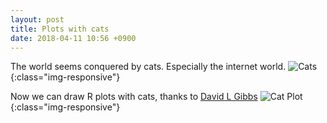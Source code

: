```yaml
---
layout: post
title: Plots with cats
date: 2018-04-11 10:56 +0900
---
```


The world seems conquered by cats. Especially the internet world.
![Cats](ydhwang.github.io/figures/emergency.png){:class="img-responsive"}

Now we can draw R plots with cats, thanks to [David L Gibbs](https://github.com/Gibbsdavidl/CatterPlots)
![Cat Plot](ydhwang.github.io/figures/Cat_plot.png){:class="img-responsive"}

